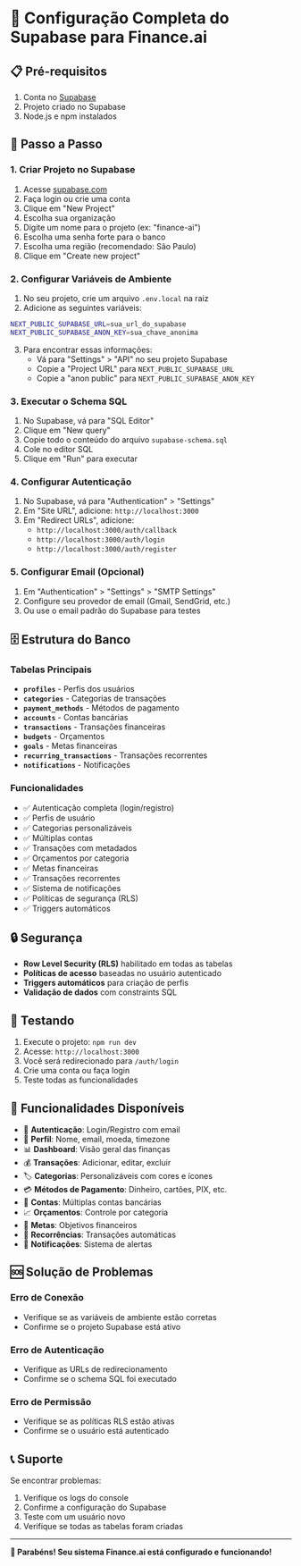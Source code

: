 # 🚀 Configuração Completa do Supabase para Finance.ai

## 📋 Pré-requisitos

1. Conta no [Supabase](https://supabase.com)
2. Projeto criado no Supabase
3. Node.js e npm instalados

## 🔧 Passo a Passo

### 1. Criar Projeto no Supabase

1. Acesse [supabase.com](https://supabase.com)
2. Faça login ou crie uma conta
3. Clique em "New Project"
4. Escolha sua organização
5. Digite um nome para o projeto (ex: "finance-ai")
6. Escolha uma senha forte para o banco
7. Escolha uma região (recomendado: São Paulo)
8. Clique em "Create new project"

### 2. Configurar Variáveis de Ambiente

1. No seu projeto, crie um arquivo `.env.local` na raiz
2. Adicione as seguintes variáveis:

```bash
NEXT_PUBLIC_SUPABASE_URL=sua_url_do_supabase
NEXT_PUBLIC_SUPABASE_ANON_KEY=sua_chave_anonima
```

3. Para encontrar essas informações:
   - Vá para "Settings" > "API" no seu projeto Supabase
   - Copie a "Project URL" para `NEXT_PUBLIC_SUPABASE_URL`
   - Copie a "anon public" para `NEXT_PUBLIC_SUPABASE_ANON_KEY`

### 3. Executar o Schema SQL

1. No Supabase, vá para "SQL Editor"
2. Clique em "New query"
3. Copie todo o conteúdo do arquivo `supabase-schema.sql`
4. Cole no editor SQL
5. Clique em "Run" para executar

### 4. Configurar Autenticação

1. No Supabase, vá para "Authentication" > "Settings"
2. Em "Site URL", adicione: `http://localhost:3000`
3. Em "Redirect URLs", adicione:
   - `http://localhost:3000/auth/callback`
   - `http://localhost:3000/auth/login`
   - `http://localhost:3000/auth/register`

### 5. Configurar Email (Opcional)

1. Em "Authentication" > "Settings" > "SMTP Settings"
2. Configure seu provedor de email (Gmail, SendGrid, etc.)
3. Ou use o email padrão do Supabase para testes

## 🗄️ Estrutura do Banco

### Tabelas Principais

- **`profiles`** - Perfis dos usuários
- **`categories`** - Categorias de transações
- **`payment_methods`** - Métodos de pagamento
- **`accounts`** - Contas bancárias
- **`transactions`** - Transações financeiras
- **`budgets`** - Orçamentos
- **`goals`** - Metas financeiras
- **`recurring_transactions`** - Transações recorrentes
- **`notifications`** - Notificações

### Funcionalidades

- ✅ Autenticação completa (login/registro)
- ✅ Perfis de usuário
- ✅ Categorias personalizáveis
- ✅ Múltiplas contas
- ✅ Transações com metadados
- ✅ Orçamentos por categoria
- ✅ Metas financeiras
- ✅ Transações recorrentes
- ✅ Sistema de notificações
- ✅ Políticas de segurança (RLS)
- ✅ Triggers automáticos

## 🔒 Segurança

- **Row Level Security (RLS)** habilitado em todas as tabelas
- **Políticas de acesso** baseadas no usuário autenticado
- **Triggers automáticos** para criação de perfis
- **Validação de dados** com constraints SQL

## 🚀 Testando

1. Execute o projeto: `npm run dev`
2. Acesse: `http://localhost:3000`
3. Você será redirecionado para `/auth/login`
4. Crie uma conta ou faça login
5. Teste todas as funcionalidades

## 📱 Funcionalidades Disponíveis

- 🔐 **Autenticação**: Login/Registro com email
- 👤 **Perfil**: Nome, email, moeda, timezone
- 📊 **Dashboard**: Visão geral das finanças
- 💰 **Transações**: Adicionar, editar, excluir
- 🏷️ **Categorias**: Personalizáveis com cores e ícones
- 💳 **Métodos de Pagamento**: Dinheiro, cartões, PIX, etc.
- 🏦 **Contas**: Múltiplas contas bancárias
- 📈 **Orçamentos**: Controle por categoria
- 🎯 **Metas**: Objetivos financeiros
- 🔄 **Recorrências**: Transações automáticas
- 🔔 **Notificações**: Sistema de alertas

## 🆘 Solução de Problemas

### Erro de Conexão
- Verifique se as variáveis de ambiente estão corretas
- Confirme se o projeto Supabase está ativo

### Erro de Autenticação
- Verifique as URLs de redirecionamento
- Confirme se o schema SQL foi executado

### Erro de Permissão
- Verifique se as políticas RLS estão ativas
- Confirme se o usuário está autenticado

## 📞 Suporte

Se encontrar problemas:
1. Verifique os logs do console
2. Confirme a configuração do Supabase
3. Teste com um usuário novo
4. Verifique se todas as tabelas foram criadas

---

**🎉 Parabéns! Seu sistema Finance.ai está configurado e funcionando!**
